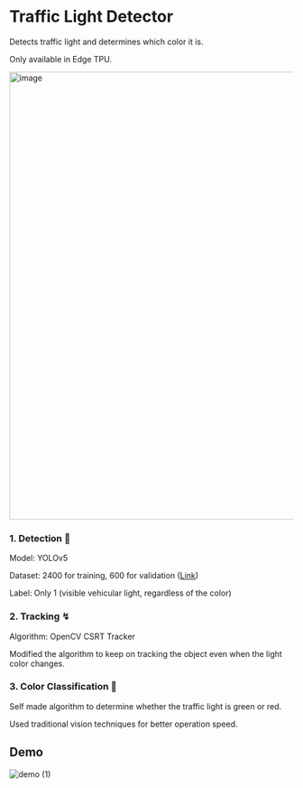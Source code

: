 # Traffic Light Detector

Detects traffic light and determines which color it is.

Only available in Edge TPU.

<img width="793" alt="image" src="https://github.com/2019dahn/traffic-light-detection/assets/105447127/fb4f303a-aeff-4640-92b0-cc2f0af1858d">


### 1. Detection 🧐

Model: YOLOv5

Dataset: 2400 for training, 600 for validation ([Link](https://www.aihub.or.kr/aihubdata/data/view.do?currMenu=115&topMenu=100&aihubDataSe=realm&dataSetSn=71579))

Label: Only 1 (visible vehicular light, regardless of the color)

### 2. Tracking ↯

Algorithm: OpenCV CSRT Tracker

Modified the algorithm to keep on tracking the object even when the light color changes.

### 3. Color Classification 🌈

Self made algorithm to determine whether the traffic light is green or red.

Used traditional vision techniques for better operation speed.

## Demo

![demo (1)](https://github.com/2019dahn/traffic-light-detection/assets/105447127/abb5ffda-9b01-455b-a77d-92e7da93ef94)



